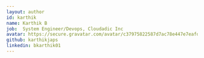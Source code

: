```yaml
---
layout: author
id: karthik
name: Karthik B
job:  System Engineer/Devops, Cloudadic Inc
avatar: https://secure.gravatar.com/avatar/c37975822587d7ac78e447e7eafd6e56
github: karthikjaps
linkedin: bkarthik01
---
```

